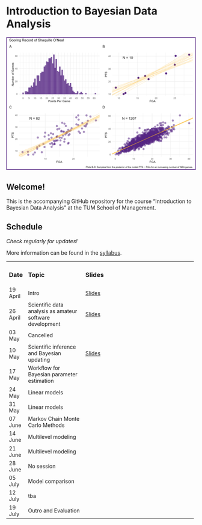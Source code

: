 
# Introduction to Bayesian Data Analysis

<img src="code/title/title_shaq.png" data-fig-align="center" />

## **Welcome!**

This is the accompanying GitHub repository for the course “Introduction
to Bayesian Data Analysis” at the TUM School of Management.

## Schedule

*Check regularly for updates!*

More information can be found in the
[syllabus](https://github.com/linushof/BayesIntro/blob/main/syllabus/syllabus.md).

<table style="width:99%;">
<colgroup>
<col style="width: 6%" />
<col style="width: 31%" />
<col style="width: 61%" />
</colgroup>
<tbody>
<tr class="odd">
<td><h3 id="date">Date</h3></td>
<td><h3 id="topic">Topic</h3></td>
<td><h3 id="slides">Slides</h3></td>
</tr>
<tr class="even">
<td>19 April</td>
<td>Intro</td>
<td><a
href="https://www.moodle.tum.de/pluginfile.php/4521598/mod_resource/content/1/session_1_intro.pdf">Slides</a></td>
</tr>
<tr class="odd">
<td>26 April</td>
<td>Scientific data analysis as amateur software development</td>
<td><a
href="https://www.moodle.tum.de/pluginfile.php/4527976/mod_resource/content/1/session_2_software.pdf">Slides</a></td>
</tr>
<tr class="even">
<td>03 May</td>
<td>Cancelled</td>
<td></td>
</tr>
<tr class="odd">
<td>10 May</td>
<td>Scientific inference and Bayesian updating</td>
<td><a
href="https://www.moodle.tum.de/pluginfile.php/4546200/mod_resource/content/1/session_3_bayesian_updating.pdf">Slides</a></td>
</tr>
<tr class="even">
<td>17 May</td>
<td>Workflow for Bayesian parameter estimation</td>
<td></td>
</tr>
<tr class="odd">
<td>24 May</td>
<td>Linear models</td>
<td></td>
</tr>
<tr class="even">
<td>31 May</td>
<td>Linear models</td>
<td></td>
</tr>
<tr class="odd">
<td>07 June</td>
<td>Markov Chain Monte Carlo Methods</td>
<td></td>
</tr>
<tr class="even">
<td>14 June</td>
<td>Multilevel modeling</td>
<td></td>
</tr>
<tr class="odd">
<td>21 June</td>
<td>Multilevel modeling</td>
<td></td>
</tr>
<tr class="even">
<td>28 June</td>
<td>No session</td>
<td></td>
</tr>
<tr class="odd">
<td>05 July</td>
<td>Model comparison</td>
<td></td>
</tr>
<tr class="even">
<td>12 July</td>
<td>tba</td>
<td></td>
</tr>
<tr class="odd">
<td>19 July</td>
<td>Outro and Evaluation</td>
<td></td>
</tr>
</tbody>
</table>
